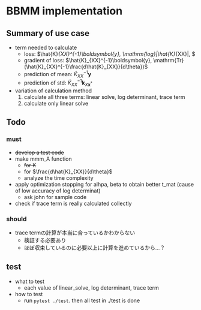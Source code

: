 # BBMM implementation

## Summary of use case
- term needed to calculate
    - loss: $\hat{K}_{XX}^{-1}\boldsymbol{y}, \mathrm{log}|\hat{K}_{XX}|, $
    - gradient of loss: $\hat{K}_{XX}^{-1}\boldsymbol{y}, \mathrm{Tr}(\hat{K}_{XX}^{-1}\frac{d\hat{K}_{XX}}{d\theta})$
    - prediction of mean:  $\hat{K}_{XX}^{-1}\boldsymbol{y}$
    - prediction of std: $\hat{K}_{XX}^{-1}\boldsymbol{k}_{X\boldsymbol{x}^*}$
- variation of calculation method
    1. calculate all three terms: linear solve, log determinant, trace term
    2. calculate only linear solve


## Todo
### must
- ~~develop a test code~~
- make mmm_A function
    - ~~for K~~
    - for $\frac{d\hat{K}_{XX}}{d\theta}$
    - analyze the time complexity
- apply optimization stopping for alhpa, beta to obtain better t_mat (cause of low accuracy of log determinat)
    - ask john for sample code
- check if trace term is really calculated collectly
### should
- trace termの計算が本当に合っているかわからない
    - 検証する必要あり
    - ほぼ収束しているのに必要以上に計算を進めているから...？


## test
- what to test
    - each value of linear_solve, log determinant, trace term
- how to test
    - run `pytest ./test`. then all test in ./test is done
